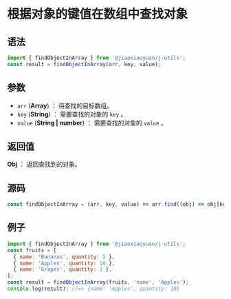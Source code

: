 

# 根据对象的键值在数组中查找对象

## 语法

```js
import { findObjectInArray } from '@jiaoxiaoyuan/j-utils';
const result = findObjectInArray(arr, key, value);
```

## 参数

- `arr` (**Array**) ： 待查找的目标数组。
- `key` (**String**) ： 需要查找的对象的 `key` 。
- `value` (**String | number**) ： 需要查找的对象的 `value` 。

## 返回值

**Obj** ： 返回查找到的对象。

## 源码

```js
const findObjectInArray = (arr, key, value) => arr.find((obj) => obj[key] === value);
```

## 例子

```js
import { findObjectInArray } from '@jiaoxiaoyuan/j-utils';
const fruits = [
  { name: 'Bananas', quantity: 5 },
  { name: 'Apples', quantity: 10 },
  { name: 'Grapes', quantity: 2 },
];
const result = findObjectInArray(fruits, 'name', 'Apples');
console.log(result); //=> {name: 'Apples', quantity: 10}
```

